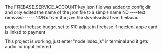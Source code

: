 The FIREBASE_SERVICE_ACCOUNT key json file was added to config dir and only edited the name of the json file to a simple name
NO ----text removed------ NONE from the json file downloaded from firebase.

project in firebase budget set to $10 adjust in firebase if needed, apple card is linked to payment

This project is working, just enter "node index.js" in terminal and it gets audio for input entered
